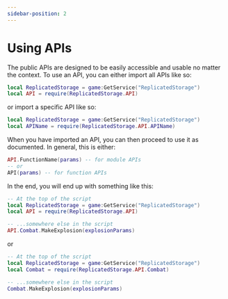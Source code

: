 ```yaml
---
sidebar-position: 2
---
```


# Using APIs

The public APIs are designed to be easily accessible and usable no matter the context. To use an API, you can either import all APIs like so:

```lua
local ReplicatedStorage = game:GetService("ReplicatedStorage")
local API = require(ReplicatedStorage.API)
```

or import a specific API like so:

```lua
local ReplicatedStorage = game:GetService("ReplicatedStorage")
local APIName = require(ReplicatedStorage.API.APIName)
```

When you have imported an API, you can then proceed to use it as documented. In general, this is either:

```lua
API.FunctionName(params) -- for module APIs
-- or
API(params) -- for function APIs
```

In the end, you will end up with something like this:

```lua
-- At the top of the script
local ReplicatedStorage = game:GetService("ReplicatedStorage")
local API = require(ReplicatedStorage.API)

-- ...somewhere else in the script
API.Combat.MakeExplosion(explosionParams)
```

or

```lua
-- At the top of the script
local ReplicatedStorage = game:GetService("ReplicatedStorage")
local Combat = require(ReplicatedStorage.API.Combat)

-- ...somewhere else in the script
Combat.MakeExplosion(explosionParams)
```